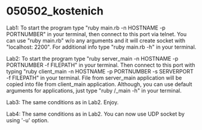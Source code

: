 050502_kostenich
================

Lab1:
	To start the program type "ruby main.rb -n HOSTNAME -p PORTNUMBER" in your terminal, then connect to this port via telnet.
	You can use "ruby main.rb" w/o any arguments and it will create socket with "localhost: 2200".
	For additional info type "ruby main.rb -h" in your terminal.

Lab2:
	To start the program type "ruby server_main -n HOSTNAME -p PORTNUMBER -f FILEPATH" in your terminal.
	Then connect to this port with typing "ruby client_main -n HOSTNAME -p PORTNUMBER -s SERVERPORT -f FILEPATH" in your terminal.
	File from server_main application will be copied into file from client_main application.
	Although, you can use default arguments for applications, just type "ruby <server>/<client>_main -h" in your terminal.

Lab3:
  The same conditions as in Lab2. Enjoy.

Lab4:
  The same conditions as in Lab2. You can now use UDP socket by using '-u' option.